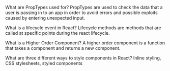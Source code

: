What are PropTypes used for?
    PropTypes are used to check the data that a user is passing in to an app in order to avoid errors and possible exploits caused by entering unexpected input. 

What is a lifecycle event in React?
    Lifecycle methods are methods that are called at specific points during the react lifecycle.

What is a Higher Order Component?
    A higher order component is a function that takes a component and returns a new component. 

What are three different ways to style components in React?
    Inline styling, CSS stylesheets, styled components